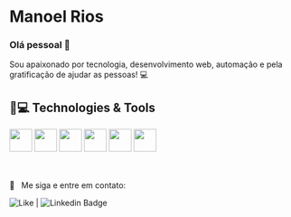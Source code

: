 # Manoel Rios

### Olá pessoal 👋
Sou apaixonado por tecnologia, desenvolvimento web, automação e pela gratificação de ajudar as pessoas! :computer:

## 🚀💻 Technologies & Tools

<div>
<img src="https://cdn.jsdelivr.net/gh/devicons/devicon/icons/python/python-plain-wordmark.svg" width="40" height="40"/>
<img src="https://cdn.jsdelivr.net/gh/devicons/devicon/icons/javascript/javascript-original.svg" width="40" height="40"/>
<img src="https://cdn.jsdelivr.net/gh/devicons/devicon/icons/java/java-plain-wordmark.svg" width="40" height="40"/>
<img src="https://cdn.jsdelivr.net/gh/devicons/devicon/icons/csharp/csharp-plain.svg" width="40" height="40"/>
<img src="https://cdn.jsdelivr.net/gh/devicons/devicon/icons/css3/css3-plain-wordmark.svg" width="40" height="40"/>
<img src="https://cdn.jsdelivr.net/gh/devicons/devicon/icons/git/git-original.svg" width="40" height="40"/>
</div>

<br/><br/> :email: &nbsp; Me siga e entre em contato:

![Like](https://img.shields.io/github/followers/manoelrios?style=social)
 |
![Linkedin Badge](https://www.linkedin.com/in/manoel-rios-20a4b01a2/style=flat-square&logo=Linkedin&logoColor=white)


